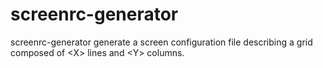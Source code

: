 # screenrc-generator
screenrc-generator generate a screen configuration file describing a grid composed of &lt;X> lines and &lt;Y> columns.
